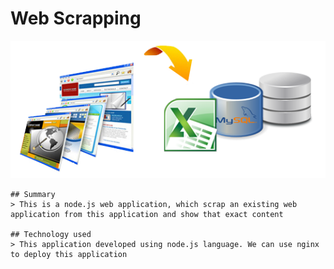 # Web Scrapping
![Web Scrapping Image](/images/scraper1.png)

	## Summary
	> This is a node.js web application, which scrap an existing web application from this application and show that exact content
	
	## Technology used
	> This application developed using node.js language. We can use nginx to deploy this application